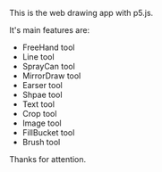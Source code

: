 This is the web drawing app with p5.js.

It's main features are:

<div>
  <ul>
    <li>FreeHand tool</li>
    <li>Line tool</li>
    <li>SprayCan tool</li>
    <li>MirrorDraw tool</li>
    <li>Earser tool</li>
    <li>Shpae tool</li>
    <li>Text tool</li>
    <li>Crop tool</li>
    <li>Image tool</li>
    <li>FillBucket tool</li>
    <li>Brush tool</li>
  </ul>
</div>

Thanks for attention.
